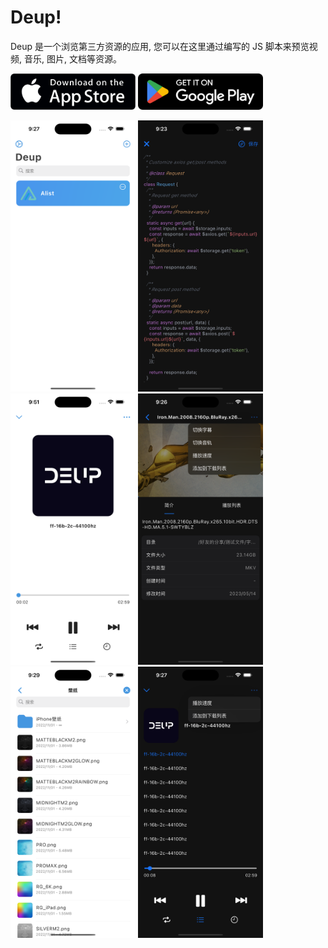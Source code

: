 # Deup!

Deup 是一个浏览第三方资源的应用, 您可以在这里通过编写的 JS 脚本来预览视频, 音乐, 图片, 文档等资源。

<a href="https://apps.apple.com/cn/app/id1669407516"><img src="assets/images/app-store-badge.png" width="200" /></a>
<a href="https://play.google.com/store/apps/details?id=io.deup"><img src="assets/images/google-play-badge.png" width="200" /></a>

<img src="assets/snapshots/homepage.png" width="200" />
<img src="assets/snapshots/code.png" width="200" />
<img src="assets/snapshots/audio_player.png" width="200" />
<img src="assets/snapshots/video_player.png" width="200" />
<img src="assets/snapshots/directory.png" width="200" />
<img src="assets/snapshots/audio_player_list.png" width="200" />
